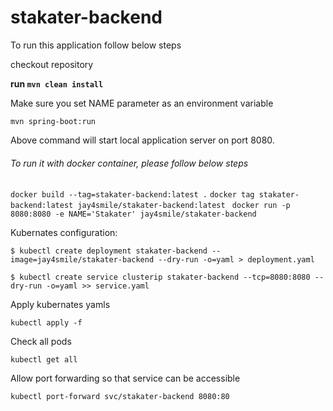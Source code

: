 # stakater-backend

To run this application follow below steps

checkout repository

**run `mvn clean install`**

Make sure you set NAME parameter as an environment variable

`mvn spring-boot:run`

Above command will start local application server on port 8080.

###### To run it with docker container, please follow below steps


`docker build --tag=stakater-backend:latest .`
`docker tag stakater-backend:latest jay4smile/stakater-backend:latest
`
`docker run -p 8080:8080 -e NAME='Stakater' jay4smile/stakater-backend`


Kubernates configuration:

`$ kubectl create deployment stakater-backend --image=jay4smile/stakater-backend --dry-run -o=yaml > deployment.yaml`

`$ kubectl create service clusterip stakater-backend --tcp=8080:8080 --dry-run -o=yaml >> service.yaml`

Apply kubernates yamls

`kubectl apply -f`

Check all pods

`kubectl get all `

Allow port forwarding so that service can be accessible

`kubectl port-forward svc/stakater-backend 8080:80`
